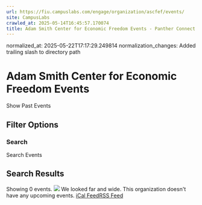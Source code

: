 ```yaml
---
url: https://fiu.campuslabs.com/engage/organization/ascfef/events/
site: CampusLabs
crawled_at: 2025-05-14T16:45:57.170074
title: Adam Smith Center for Economic Freedom Events - Panther Connect
---
```

normalized_at: 2025-05-22T17:17:29.249814
normalization_changes: Added trailing slash to directory path

#  Adam Smith Center for Economic Freedom Events
Show Past Events
## Filter Options
### Search
Search Events
## Search Results
Showing 0 events.
![](https://static.campuslabsengage.com/discovery/images/events_1.svg)
We looked far and wide.
This organization doesn't have any upcoming events.
[iCal Feed](https://fiu.campuslabs.com/engage/organization/ascfef/events.ics)[RSS Feed](https://fiu.campuslabs.com/engage/organization/ascfef/events.rss)
